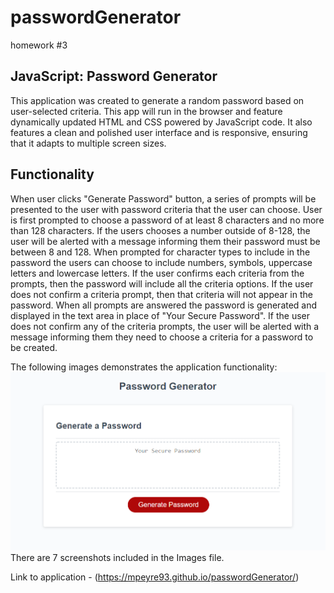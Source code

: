 # passwordGenerator
homework #3

## JavaScript: Password Generator

This application was created to generate a random password based on user-selected criteria. 
This app will run in the browser and feature dynamically updated HTML and CSS powered by JavaScript code. 
It also features a clean and polished user interface and is responsive, ensuring that it adapts to multiple screen sizes.


## Functionality 

When user clicks "Generate Password" button, a series of prompts will be presented to the user with password criteria that the user can choose.
User is first prompted to choose a password of at least 8 characters and no more than 128 characters.
If the users chooses a number outside of 8-128, the user will be alerted with a message informing them their password must be between 8 and 128.
When prompted for character types to include in the password the users can choose to include numbers, symbols, uppercase letters and lowercase letters.
If the user confirms each criteria from the prompts, then the password will include all the criteria options.
If the user does not confirm a criteria prompt, then that criteria will not appear in the password.
When all prompts are answered the password is generated and displayed in the text area in place of "Your Secure Password".
If the user does not confirm any of the criteria prompts, the user will be alerted with a message informing them they need to choose a criteria for a password to be created.

The following images demonstrates the application functionality:
![password_demo_screenshots](/Images/screenShot.png?raw=true)
There are 7 screenshots included in the Images file.

Link to application -  (https://mpeyre93.github.io/passwordGenerator/)